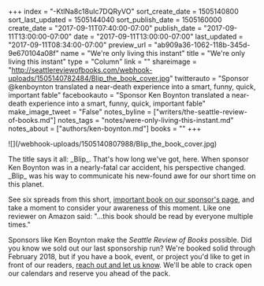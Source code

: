 +++
index = "-KtlNa8c18uIc7DQRyVO"
sort_create_date = 1505140800
sort_last_updated = 1505144040
sort_publish_date = 1505160000
create_date = "2017-09-11T07:40:00-07:00"
publish_date = "2017-09-11T13:00:00-07:00"
date = "2017-09-11T13:00:00-07:00"
last_updated = "2017-09-11T08:34:00-07:00"
preview_url = "ab909a36-1062-118b-345d-9e670104a08f"
name = "We're only living this instant"
title = "We're only living this instant"
type = "Column"
link = ""
shareimage = "http://seattlereviewofbooks.com/webhook-uploads/1505140782484/Blip_the_book_cover.jpg"
twitterauto = "Sponsor @kenboynton translated a near-death experience into a smart, funny, quick, important fable"
facebookauto = "Sponsor Ken Boynton translated a near-death experience into a smart, funny, quick, important fable"
make_image_tweet = "False"
notes_byline = ["writers/the-seattle-review-of-books.md"]
notes_tags = "notes/were-only-living-this-instant.md"
notes_about = ["authors/ken-boynton.md"]
books = ""
+++
<p class="image-left">![](/webhook-uploads/1505140807988/Blip_the_book_cover.jpg)</p>

<p class="noindent">The title says it all: _Blip_. That's how long we've got, here. When sponsor Ken Boynton was in a nearly-fatal car accident, his perspective changed. _Blip_ was his way to communicate his new-found awe for our short time on this planet.</p> 

See six spreads from this short, [important book on our sponsor's page](http://seattlereviewofbooks.com/sponsorships), and take a moment to consider your awareness of this moment. Like one reviewer on Amazon said: "...this book should be read by everyone multiple times."

Sponsors like Ken Boynton make the _Seattle Review of Books_ possible. Did you know we sold out our last sponsorship run? We're booked solid through February 2018, but if you have a book, event, or project you'd like to get in front of our readers, [reach out and let us know](http://www.seattlereviewofbooks.com/about/). We'll be able to crack open our calendars and reserve you ahead of the pack. 
